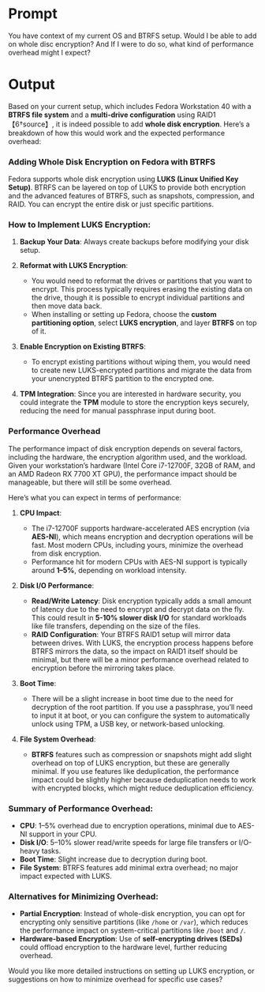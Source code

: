 # Prompt

You have context of my current OS and BTRFS setup. Would I be able to add on whole disc encryption? And If I were to do so, what kind of performance overhead might I expect?

# Output

Based on your current setup, which includes Fedora Workstation 40 with a **BTRFS file system** and a **multi-drive configuration** using RAID1【6†source】, it is indeed possible to add **whole disk encryption**. Here’s a breakdown of how this would work and the expected performance overhead:

### Adding Whole Disk Encryption on Fedora with BTRFS

Fedora supports whole disk encryption using **LUKS (Linux Unified Key Setup)**. BTRFS can be layered on top of LUKS to provide both encryption and the advanced features of BTRFS, such as snapshots, compression, and RAID. You can encrypt the entire disk or just specific partitions.

### How to Implement LUKS Encryption:
1. **Backup Your Data**: Always create backups before modifying your disk setup.
2. **Reformat with LUKS Encryption**:
   - You would need to reformat the drives or partitions that you want to encrypt. This process typically requires erasing the existing data on the drive, though it is possible to encrypt individual partitions and then move data back.
   - When installing or setting up Fedora, choose the **custom partitioning option**, select **LUKS encryption**, and layer **BTRFS** on top of it.
   
3. **Enable Encryption on Existing BTRFS**:
   - To encrypt existing partitions without wiping them, you would need to create new LUKS-encrypted partitions and migrate the data from your unencrypted BTRFS partition to the encrypted one.

4. **TPM Integration**: Since you are interested in hardware security, you could integrate the **TPM** module to store the encryption keys securely, reducing the need for manual passphrase input during boot.

### Performance Overhead

The performance impact of disk encryption depends on several factors, including the hardware, the encryption algorithm used, and the workload. Given your workstation’s hardware (Intel Core i7-12700F, 32GB of RAM, and an AMD Radeon RX 7700 XT GPU), the performance impact should be manageable, but there will still be some overhead.

Here’s what you can expect in terms of performance:

1. **CPU Impact**: 
   - The i7-12700F supports hardware-accelerated AES encryption (via **AES-NI**), which means encryption and decryption operations will be fast. Most modern CPUs, including yours, minimize the overhead from disk encryption.
   - Performance hit for modern CPUs with AES-NI support is typically around **1–5%**, depending on workload intensity.

2. **Disk I/O Performance**:
   - **Read/Write Latency**: Disk encryption typically adds a small amount of latency due to the need to encrypt and decrypt data on the fly. This could result in **5-10% slower disk I/O** for standard workloads like file transfers, depending on the size of the files.
   - **RAID Configuration**: Your BTRFS RAID1 setup will mirror data between drives. With LUKS, the encryption process happens before BTRFS mirrors the data, so the impact on RAID1 itself should be minimal, but there will be a minor performance overhead related to encryption before the mirroring takes place.

3. **Boot Time**:
   - There will be a slight increase in boot time due to the need for decryption of the root partition. If you use a passphrase, you’ll need to input it at boot, or you can configure the system to automatically unlock using TPM, a USB key, or network-based unlocking.

4. **File System Overhead**:
   - **BTRFS** features such as compression or snapshots might add slight overhead on top of LUKS encryption, but these are generally minimal. If you use features like deduplication, the performance impact could be slightly higher because deduplication needs to work with encrypted blocks, which might reduce deduplication efficiency.

### Summary of Performance Overhead:
- **CPU**: 1–5% overhead due to encryption operations, minimal due to AES-NI support in your CPU.
- **Disk I/O**: 5–10% slower read/write speeds for large file transfers or I/O-heavy tasks.
- **Boot Time**: Slight increase due to decryption during boot.
- **File System**: BTRFS features add minimal extra overhead; no major impact expected with LUKS.

### Alternatives for Minimizing Overhead:
- **Partial Encryption**: Instead of whole-disk encryption, you can opt for encrypting only sensitive partitions (like `/home` or `/var`), which reduces the performance impact on system-critical partitions like `/boot` and `/`.
- **Hardware-based Encryption**: Use of **self-encrypting drives (SEDs)** could offload encryption to the hardware level, further reducing overhead.

Would you like more detailed instructions on setting up LUKS encryption, or suggestions on how to minimize overhead for specific use cases?